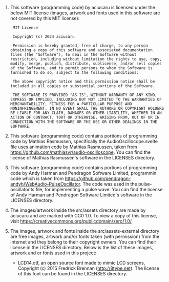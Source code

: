1. This software (programming code) by aciucaru is licensed under the below MIT license (images, artwork and fonts used in this software are not covered by this MIT license):

        MIT License

        Copyright (c) 2024 aciucaru

        Permission is hereby granted, free of charge, to any person obtaining a copy of this software and associated documentation files (the "Software"), to deal in the Software without restriction, including without limitation the rights to use, copy, modify, merge, publish, distribute, sublicense, and/or sell copies of the Software, and to permit persons to whom the Software is furnished to do so, subject to the following conditions:

        The above copyright notice and this permission notice shall be included in all copies or substantial portions of the Software.

        THE SOFTWARE IS PROVIDED "AS IS", WITHOUT WARRANTY OF ANY KIND, EXPRESS OR IMPLIED, INCLUDING BUT NOT LIMITED TO THE WARRANTIES OF MERCHANTABILITY, FITNESS FOR A PARTICULAR PURPOSE AND NONINFRINGEMENT. IN NO EVENT SHALL THE AUTHORS OR COPYRIGHT HOLDERS BE LIABLE FOR ANY CLAIM, DAMAGES OR OTHER LIABILITY, WHETHER IN AN ACTION OF CONTRACT, TORT OR OTHERWISE, ARISING FROM, OUT OF OR IN CONNECTION WITH THE SOFTWARE OR THE USE OR OTHER DEALINGS IN THE SOFTWARE.

2. This software (programming code) contains portions of programming code by Mathias Rasmussen, specifically the AudioOscillocope.svelte file uses animation code by Mathias Rasmussen, taken from https://github.com/mathiasvr/audio-oscilloscope. You can find the license of Mathias Rasmussen's software in the LICENSES directory.

3. This software (programming code) contains portions of programming code by Andy Harman and Pendragon Software Limited, programmin code which is taken from https://github.com/pendragon-andyh/WebAudio-PulseOscillator. The code was used in the pulse-oscillator.ts file, for implementing a pulse wave. You can find the license of Andy Harman and Pendragon Software Limited's software in the LICENSES directory.

4. The images/artwork inside the src/assets directory are made by aciucaru and are marked with CC0 1.0. To view a copy of this license, visit https://creativecommons.org/publicdomain/zero/1.0/

5. The images, artwork and fonts inside the src/assets-external directory are free images, artwork and/or fonts taken (with permission) from the internet and they belong to their copyright owners. You can find their license in the LICENSES directory. Below is the list of these images, artwork and or fonts used in this project:
    * LCD14.otf, an open source font made to mimic LCD screens, Copyright (c) 2015 Fredrick Brennan (http://8type.net). The license of this font can be found in the LICENSES directory.

